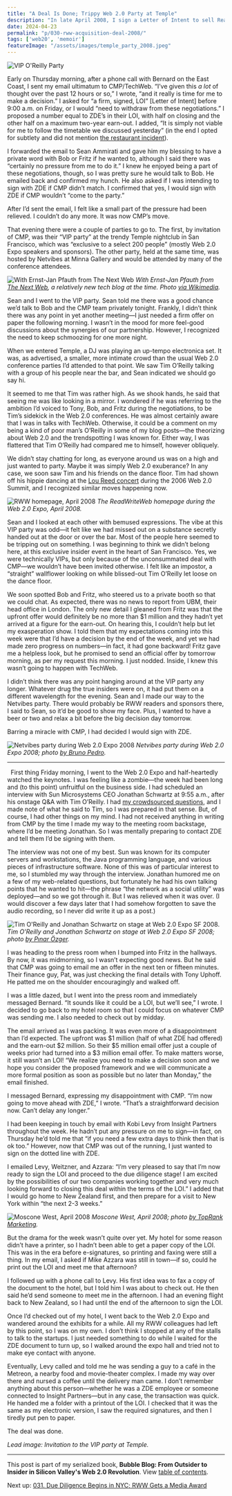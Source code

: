 ```yaml
---
title: "A Deal Is Done; Trippy Web 2.0 Party at Temple"
description: "In late April 2008, I sign a Letter of Intent to sell ReadWriteWeb. Also, I attend a Web 2.0 party in San Francisco where everyone seems high but me."
date: 2024-04-23
permalink: "p/030-rww-acquisition-deal-2008/"
tags: ['web20', 'memoir']
featureImage: "/assets/images/temple_party_2008.jpeg"
---
```


![VIP O'Reilly Party](/assets/images/temple_party_2008.jpeg)

Early on Thursday morning, after a phone call with Bernard on the East Coast, I sent my email ultimatum to CMP/TechWeb. “I’ve given this *a lot* of thought over the past 12 hours or so,” I wrote, “and it really is time for me to make a decision.” I asked for “a firm, signed, LOI” [Letter of Intent] before 9:00 a.m. on Friday, or I would “need to withdraw from these negotiations.” I proposed a number equal to ZDE’s in their LOI, with half on closing and the other half on a maximum two-year earn-out. I added, “It is simply not viable for me to follow the timetable we discussed yesterday” (in the end I opted for subtlety and did not mention [the restaurant incident](/p/029-dinner-at-two/)).

I forwarded the email to Sean Ammirati and gave him my blessing to have a private word with Bob or Fritz if he wanted to, although I said there was “certainly no pressure from me to do it.” I knew he enjoyed being a part of these negotiations, though, so I was pretty sure he would talk to Bob. He emailed back and confirmed my hunch. He also asked if I was intending to sign with ZDE if CMP didn’t match. I confirmed that yes, I would sign with ZDE if CMP wouldn’t “come to the party.”

After I’d sent the email, I felt like a small part of the pressure had been relieved. I couldn’t do any more. It was now CMP’s move. 

That evening there were a couple of parties to go to. The first, by invitation of CMP, was their “VIP party” at the trendy Temple nightclub in San Francisco, which was “exclusive to a select 200 people” (mostly Web 2.0 Expo speakers and sponsors). The other party, held at the same time, was hosted by Netvibes at Minna Gallery and would be attended by many of the conference attendees.

![With Ernst-Jan Pfauth from The Next Web](/assets/images/ricmac_blogable_2008.jpeg)
*With Ernst-Jan Pfauth from [The Next Web](https://web.archive.org/web/20081220011451/http://thenextweb.com/archives/), a relatively new tech blog at the time. Photo [via Wikimedia](https://commons.wikimedia.org/wiki/File:Richard_MacManus_%3D_Blogable!_(2440383055).jpg).*

Sean and I went to the VIP party. Sean told me there was a good chance we’d talk to Bob and the CMP team privately tonight. Frankly, I didn’t think there was any point in yet another meeting—I just needed a firm offer on paper the following morning. I wasn’t in the mood for more feel-good discussions about the synergies of our partnership. However, I recognized the need to keep schmoozing for one more night.

When we entered Temple, a DJ was playing an up-tempo electronica set. It was, as advertised, a smaller, more intimate crowd than the usual Web 2.0 conference parties I’d attended to that point. We saw Tim O’Reilly talking with a group of his people near the bar, and Sean indicated we should go say hi. 

It seemed to me that Tim was rather high. As we shook hands, he said that seeing me was like looking in a mirror. I wondered if he was referring to the ambition I’d voiced to Tony, Bob, and Fritz during the negotiations, to be Tim’s sidekick in the Web 2.0 conferences. He was almost certainly aware that I was in talks with TechWeb. Otherwise, it could be a comment on my being a kind of poor man’s O’Reilly in some of my blog posts—the theorizing about Web 2.0 and the trendspotting I was known for. Either way, I was flattered that Tim O’Reilly had compared me to himself, however obliquely.

We didn’t stay chatting for long, as everyone around us was on a high and just wanted to party. Maybe it was simply Web 2.0 exuberance? In any case, we soon saw Tim and his friends on the dance floor. Tim had shown off his hippie dancing at the [Lou Reed concert](/p/019-web20-summit-2006-lou-reed/) during the 2006 Web 2.0 Summit, and I recognized similar moves happening now.

![RWW homepage, April 2008](/assets/images/rww_homepage_24april2008.jpg)
*The ReadWriteWeb homepage during the Web 2.0 Expo, April 2008.*

Sean and I looked at each other with bemused expressions. The vibe at this VIP party was odd—it felt like we had missed out on a substance secretly handed out at the door or over the bar. Most of the people here seemed to be tripping out on something. I was beginning to think we didn’t belong here, at this exclusive insider event in the heart of San Francisco. Yes, we were technically VIPs, but only because of the unconsummated deal with CMP—we wouldn’t have been invited otherwise. I felt like an impostor, a “straight” wallflower looking on while blissed-out Tim O’Reilly let loose on the dance floor.

We soon spotted Bob and Fritz, who steered us to a private booth so that we could chat. As expected, there was no news to report from UBM, their head office in London. The only new detail I gleaned from Fritz was that the upfront offer would definitely be no more than $1 million and they hadn’t yet arrived at a figure for the earn-out. On hearing this, I couldn’t help but let my exasperation show. I told them that my expectations coming into this week were that I’d have a decision by the end of the week, and yet we had made zero progress on numbers—in fact, it had gone backward! Fritz gave me a helpless look, but he promised to send an official offer by tomorrow morning, as per my request this morning. I just nodded. Inside, I knew this wasn’t going to happen with TechWeb.

I didn’t think there was any point hanging around at the VIP party any longer. Whatever drug the true insiders were on, it had put them on a different wavelength for the evening. Sean and I made our way to the Netvibes party. There would probably be RWW readers and sponsors there, I said to Sean, so it’d be good to show my face. Plus, I wanted to have a beer or two and relax a bit before the big decision day tomorrow. 

Barring a miracle with CMP, I had decided I would sign with ZDE.

![Netvibes party during Web 2.0 Expo 2008](/assets/images/2439637947_9bd7156538_o.jpg)
*Netvibes party during Web 2.0 Expo 2008; photo [by Bruno Pedro](https://www.flickr.com/photos/bpedro/2439637947).*

***
 
First thing Friday morning, I went to the Web 2.0 Expo and half-heartedly watched the keynotes. I was feeling like a zombie—the week had been long and (to this point) unfruitful on the business side. I had scheduled an interview with Sun Microsystems CEO Jonathan Schwartz at 9:55 a.m., after his onstage Q&A with Tim O’Reilly. I had [my crowdsourced questions](/p/028-web2-expo-2008/), and I made note of what he said to Tim, so I was prepared in that sense. But, of course, I had other things on my mind. I had not received anything in writing from CMP by the time I made my way to the meeting room backstage, where I’d be meeting Jonathan. So I was mentally preparing to contact ZDE and tell them I’d be signing with them.

The interview was not one of my best. Sun was known for its computer servers and workstations, the Java programming language, and various pieces of infrastructure software. None of this was of particular interest to me, so I stumbled my way through the interview. Jonathan humored me on a few of my web-related questions, but fortunately he had his own talking points that he wanted to hit—the phrase “the network as a social utility” was deployed—and so we got through it. But I was relieved when it was over. (I would discover a few days later that I had somehow forgotten to save the audio recording, so I never did write it up as a post.)

![Tim O'Reilly and Jonathan Schwartz on stage at Web 2.0 Expo SF 2008.](/assets/images/2450308829_946e09c276_b.jpg)
*Tim O'Reilly and Jonathan Schwartz on stage at Web 2.0 Expo SF 2008; photo [by Pınar Özger](https://www.flickr.com/photos/pinarozger/2450308829/).*

I was heading to the press room when I bumped into Fritz in the hallways. By now, it was midmorning, so I wasn’t expecting good news. But he said that CMP was going to email me an offer in the next ten or fifteen minutes. Their finance guy, Pat, was just checking the final details with Tony Uphoff. He patted me on the shoulder encouragingly and walked off.

I was a little dazed, but I went into the press room and immediately messaged Bernard. “It sounds like it could be a LOI, but we’ll see,” I wrote. I decided to go back to my hotel room so that I could focus on whatever CMP was sending me. I also needed to check out by midday. 

The email arrived as I was packing. It was even more of a disappointment than I’d expected. The upfront was $1 million (half of what ZDE had offered) and the earn-out $2 million. So their $5 million email offer just a couple of weeks prior had turned into a $3 million email offer. To make matters worse, it still wasn’t an LOI! “We realize you need to make a decision soon and we hope you consider the proposed framework and we will communicate a more formal position as soon as possible but no later than Monday,” the email finished.

I messaged Bernard, expressing my disappointment with CMP. “I’m now going to move ahead with ZDE,” I wrote. “That’s a straightforward decision now. Can’t delay any longer.”

I had been keeping in touch by email with Kobi Levy from Insight Partners throughout the week. He hadn’t put any pressure on me to sign—in fact, on Thursday he’d told me that “if you need a few extra days to think then that is ok too.” However, now that CMP was out of the running, I just wanted to sign on the dotted line with ZDE.

I emailed Levy, Weitzner, and Azzara: “I’m very pleased to say that I’m now ready to sign the LOI and proceed to the due diligence stage! I am excited by the possibilities of our two companies working together and very much looking forward to closing this deal within the terms of the LOI.” I added that I would go home to New Zealand first, and then prepare for a visit to New York within “the next 2-3 weeks.” 

![Moscone West, April 2008](/assets/images/moscone_west_2008.jpg)
*Moscone West, April 2008; photo [by TopRank Marketing](https://www.flickr.com/photos/toprankblog/2443235542).*

But the drama for the week wasn’t quite over yet. My hotel for some reason didn’t have a printer, so I hadn’t been able to get a paper copy of the LOI. This was in the era before e-signatures, so printing and faxing were still a thing. In my email, I asked if Mike Azzara was still in town—if so, could he print out the LOI and meet me that afternoon?

I followed up with a phone call to Levy. His first idea was to fax a copy of the document to the hotel, but I told him I was about to check out. He then said he’d send someone to meet me in the afternoon. I had an evening flight back to New Zealand, so I had until the end of the afternoon to sign the LOI.

Once I’d checked out of my hotel, I went back to the Web 2.0 Expo and wandered around the exhibits for a while. All my RWW colleagues had left by this point, so I was on my own. I don’t think I stopped at any of the stalls to talk to the startups. I just needed something to do while I waited for the ZDE document to turn up, so I walked around the expo hall and tried not to make eye contact with anyone.

Eventually, Levy called and told me he was sending a guy to a café in the Metreon, a nearby food and movie-theater complex. I made my way over there and nursed a coffee until the delivery man came. I don’t remember anything about this person—whether he was a ZDE employee or someone connected to Insight Partners—but in any case, the transaction was quick. He handed me a folder with a printout of the LOI. I checked that it was the same as my electronic version, I saw the required signatures, and then I tiredly put pen to paper.

The deal was done.

*Lead image: Invitation to the VIP party at Temple.*

* * *

This post is part of my serialized book, **Bubble Blog: From Outsider to Insider in Silicon Valley's Web 2.0 Revolution**. View [table of contents](/p/roadmap-bubbleblog/).

Next up: [031. Due Diligence Begins in NYC; RWW Gets a Media Award](/p/031-zde-due-diligence-begins/)